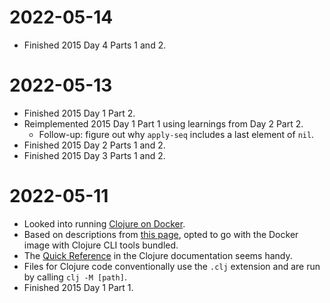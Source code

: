 # 2022-05-14

- Finished 2015 Day 4 Parts 1 and 2.

# 2022-05-13

- Finished 2015 Day 1 Part 2.
- Reimplemented 2015 Day 1 Part 1 using learnings from Day 2 Part 2.
  - Follow-up: figure out why `apply-seq` includes a last element of `nil`.
- Finished 2015 Day 2 Parts 1 and 2.
- Finished 2015 Day 3 Parts 1 and 2.

# 2022-05-11

- Looked into running [Clojure on Docker](https://hub.docker.com/_/clojure).
- Based on descriptions from [this page](https://practical.li/clojure-staging/alternative-tools/clojure-tools/compare-with-leiningen.html), opted to go with the Docker image with Clojure CLI tools bundled.
- The [Quick Reference](https://clojuredocs.org/quickref) in the Clojure documentation seems handy.
- Files for Clojure code conventionally use the `.clj` extension and are run by calling `clj -M [path]`.
- Finished 2015 Day 1 Part 1.
